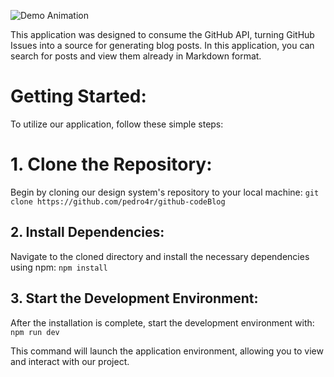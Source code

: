 ![Demo Animation](https://raw.githubusercontent.com/pedro4r/jupiter-ui/assets/images/github-blog-post.jpg)

This application was designed to consume the GitHub API, turning GitHub Issues into a source for generating blog posts. In this application, you can search for posts and view them already in Markdown format.

<h1>Getting Started:</h1>
To utilize our application, follow these simple steps:


# 1. Clone the Repository:
Begin by cloning our design system's repository to your local machine:
``
git clone https://github.com/pedro4r/github-codeBlog
``

## 2. Install Dependencies:
Navigate to the cloned directory and install the necessary dependencies using npm:
``
npm install
``

## 3. Start the Development Environment:
After the installation is complete, start the development environment with:
``
npm run dev
``

This command will launch the application environment, allowing you to view and interact with our project.

